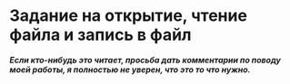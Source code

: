 # Задание на открытие, чтение файла и запись в файл
***Если кто-нибудь это читает, просьба дать комментарии 
по поводу моей работы, я полностью не уверен, 
что это то что нужно.***